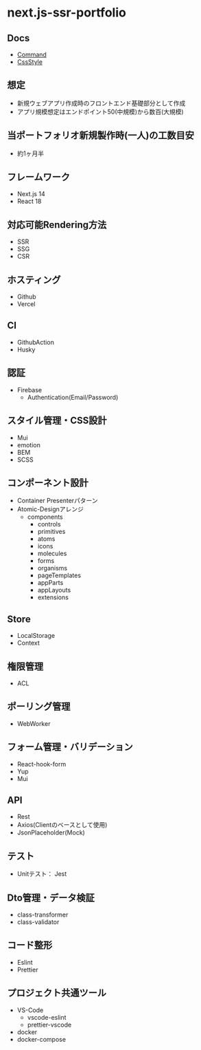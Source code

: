# next.js-ssr-portfolio

## Docs
- [Command](./docs/command.md)
- [CssStyle](./docs/cssStyle.md)

## 想定
- 新規ウェブアプリ作成時のフロントエンド基礎部分として作成
- アプリ規模想定はエンドポイント50(中規模)から数百(大規模)

## 当ポートフォリオ新規製作時(一人)の工数目安
- 約1ヶ月半

## フレームワーク
- Next.js 14
- React 18

## 対応可能Rendering方法
- SSR
- SSG
- CSR

## ホスティング
- Github
- Vercel

## CI
- GithubAction
- Husky

## 認証
- Firebase
  - Authentication(Email/Password)

## スタイル管理・CSS設計
- Mui
- emotion
- BEM
- SCSS

## コンポーネント設計
- Container Presenterパターン
- Atomic-Designアレンジ
  - components
    - controls
    - primitives
    - atoms
    - icons
    - molecules
    - forms
    - organisms
    - pageTemplates
    - appParts
    - appLayouts
    - extensions

## Store
- LocalStorage
- Context

## 権限管理
- ACL

## ポーリング管理
- WebWorker

## フォーム管理・バリデーション
- React-hook-form
- Yup
- Mui

## API
- Rest
- Axios(Clientのベースとして使用)
- JsonPlaceholder(Mock)

## テスト
- Unitテスト： Jest

## Dto管理・データ検証
- class-transformer
- class-validator

## コード整形
- Eslint
- Prettier

## プロジェクト共通ツール
- VS-Code
  - vscode-eslint
  - prettier-vscode
- docker
- docker-compose
